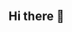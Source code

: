 ## Hi there 👋

<!--
**Justin-M-Boyd/Justin-M-Boyd** is a ✨ _special_ ✨ repository because its `README.md` (this file) appears on your GitHub profile.

Im just making some changes here as I learn to use GitKracken.

Here are some ideas to get you started:

- 🔭 I’m currently working on ...
- 🌱 I’m currently learning ...
- 👯 I’m looking to collaborate on ...
- 🤔 I’m looking for help with ...
- 💬 Ask me about ...
- 📫 How to reach me: ...
- 😄 Pronouns: ...
- ⚡ Fun fact: ...
-->
